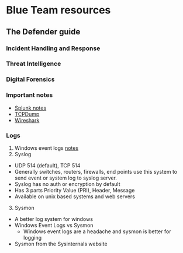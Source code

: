 # Blue Team resources
## The Defender guide

### Incident Handling and Response

### Threat Intelligence

### Digital Forensics

### Important notes
* [Splunk notes](https://towards.network/blue-team/splunk)
* [TCPDump](https://towards.network/blue-team/tcpdump)
* [Wireshark](https://towards.network/blue-team/wireshark)

### Logs
1. Windows event logs [notes](https://towards.network/blue-team/windows-event-logs)
2. Syslog
  - UDP 514 (default), TCP 514
  - Generally switches, routers, firewalls, end points use this system to send event or system log to syslog server.
  - Syslog has no auth or encryption by default
  - Has 3 parts Priority Value (PRI), Header, Message
  - Available on unix based systems and web servers
3. Sysmon
  - A better log system for windows
  - Windows Event Logs vs Sysmon
    - Windows event logs are a headache and sysmon is better for logging
  - Sysmon from the Sysinternals website
